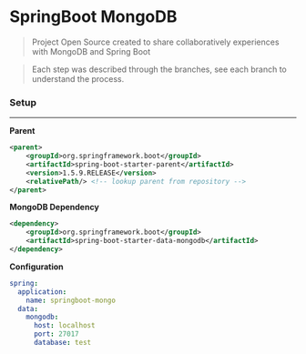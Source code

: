 # SpringBoot MongoDB 

> Project Open Source created to share collaboratively experiences with MongoDB and Spring Boot 

> Each step was described through the branches, see each branch to understand the process.

### Setup
---------

**Parent**

```xml
<parent>
    <groupId>org.springframework.boot</groupId>
    <artifactId>spring-boot-starter-parent</artifactId>
    <version>1.5.9.RELEASE</version>
    <relativePath/> <!-- lookup parent from repository -->
</parent>
```	



**MongoDB Dependency**

```xml
<dependency>
    <groupId>org.springframework.boot</groupId>
    <artifactId>spring-boot-starter-data-mongodb</artifactId>
</dependency>
```

**Configuration**

```yaml
spring:
  application:
    name: springboot-mongo
  data:
    mongodb:
      host: localhost
      port: 27017
      database: test
```      

